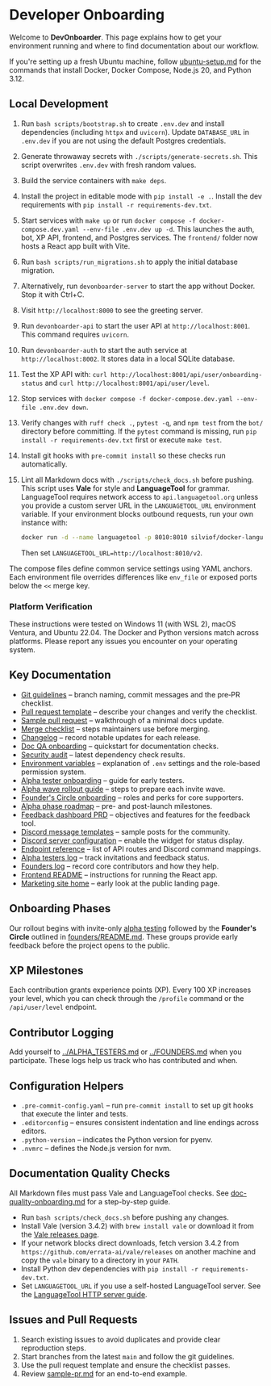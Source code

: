 # Developer Onboarding

Welcome to **DevOnboarder**. This page explains how to get your environment running and where to find documentation about our workflow.

If you're setting up a fresh Ubuntu machine, follow [ubuntu-setup.md](ubuntu-setup.md) for the commands that install Docker, Docker Compose, Node.js 20, and Python 3.12.
## Local Development

1. Run `bash scripts/bootstrap.sh` to create `.env.dev` and install dependencies
   (including `httpx` and `uvicorn`).
   Update `DATABASE_URL` in `.env.dev` if you are not using the default
   Postgres credentials.
2. Generate throwaway secrets with `./scripts/generate-secrets.sh`.
   This script overwrites `.env.dev` with fresh random values.
3. Build the service containers with `make deps`.
4. Install the project in editable mode with `pip install -e .`.
   Install the dev requirements with `pip install -r requirements-dev.txt`.
5. Start services with `make up` or run
   `docker compose -f docker-compose.dev.yaml --env-file .env.dev up -d`.
   This launches the auth, bot, XP API, frontend, and Postgres services.
   The `frontend/` folder now hosts a React app built with Vite.
6. Run `bash scripts/run_migrations.sh` to apply the initial database migration.
7. Alternatively, run `devonboarder-server` to start the app without Docker. Stop it with Ctrl+C.
8. Visit `http://localhost:8000` to see the greeting server.
9. Run `devonboarder-api` to start the user API at `http://localhost:8001`.
   This command requires `uvicorn`.
10. Run `devonboarder-auth` to start the auth service at `http://localhost:8002`.
   It stores data in a local SQLite database.
11. Test the XP API with:
   `curl http://localhost:8001/api/user/onboarding-status`
   and `curl http://localhost:8001/api/user/level`.
12. Stop services with `docker compose -f docker-compose.dev.yaml --env-file .env.dev down`.
13. Verify changes with `ruff check .`, `pytest -q`, and `npm test` from the `bot/` directory before committing.
    If the `pytest` command is missing, run `pip install -r requirements-dev.txt` first or execute `make test`.
14. Install git hooks with `pre-commit install` so these checks run automatically.
15. Lint all Markdown docs with `./scripts/check_docs.sh` before pushing.
    This script uses **Vale** for style and **LanguageTool** for grammar.
    LanguageTool requires network access to `api.languagetool.org` unless you
    provide a custom server URL in the `LANGUAGETOOL_URL` environment variable.
    If your environment blocks outbound requests, run your own instance with:

    ```bash
    docker run -d --name languagetool -p 8010:8010 silviof/docker-languagetool
    ```
    
    Then set `LANGUAGETOOL_URL=http://localhost:8010/v2`.

The compose files define common service settings using YAML anchors. Each
environment file overrides differences like `env_file` or exposed ports below the
`<<` merge key.

### Platform Verification

These instructions were tested on Windows 11 (with WSL&nbsp;2), macOS Ventura,
and Ubuntu&nbsp;22.04. The Docker and Python versions match across
platforms. Please report any issues you encounter on your operating system.

## Key Documentation

- [Git guidelines](git-guidelines.md) &ndash; branch naming, commit messages and the pre‑PR checklist.
- [Pull request template](pull_request_template.md) &ndash; describe your changes and verify the checklist.
- [Sample pull request](sample-pr.md) &ndash; walkthrough of a minimal docs update.
- [Merge checklist](merge-checklist.md) &ndash; steps maintainers use before merging.
- [Changelog](CHANGELOG.md) &ndash; record notable updates for each release.
- [Doc QA onboarding](doc-quality-onboarding.md) &ndash; quickstart for documentation checks.
- [Security audit](security-audit-2025-06-21.md) &ndash; latest dependency check results.
- [Environment variables](env.md) &ndash; explanation of `.env` settings and the role-based permission system.
- [Alpha tester onboarding](alpha/README.md) &ndash; guide for early testers.
- [Alpha wave rollout guide](alpha/alpha-wave-rollout-guide.md) &ndash; steps to prepare each invite wave.
- [Founder's Circle onboarding](founders/README.md) &ndash; roles and perks for core supporters.
- [Alpha phase roadmap](roadmap/alpha-phase.md) &ndash; pre- and post-launch milestones.
- [Feedback dashboard PRD](prd/feedback-dashboard.md) &ndash; objectives and features for the feedback tool.
- [Discord message templates](discord/discord-message-templates.md) &ndash; sample posts for the community.
- [Discord server configuration](discord/configuration.md) &ndash; enable the widget for status display.
- [Endpoint reference](endpoint-reference.md) &ndash; list of API routes and Discord command mappings.
- [Alpha testers log](../ALPHA_TESTERS.md) &ndash; track invitations and feedback status.
- [Founders log](../FOUNDERS.md) &ndash; record core contributors and how they help.
- [Frontend README](../frontend/README.md) &ndash; instructions for running the React app.
- [Marketing site home](../frontend/index.html) &ndash; early look at the public landing page.

## Onboarding Phases

Our rollout begins with invite-only [alpha testing](alpha/README.md) followed by
the **Founder's Circle** outlined in [founders/README.md](founders/README.md).
These groups provide early feedback before the project opens to the public.

## XP Milestones

Each contribution grants experience points (XP). Every 100 XP increases your
level, which you can check through the `/profile` command or the
`/api/user/level` endpoint.

## Contributor Logging

Add yourself to [../ALPHA_TESTERS.md](../ALPHA_TESTERS.md) or
[../FOUNDERS.md](../FOUNDERS.md) when you participate. These logs help us track
who has contributed and when.

## Configuration Helpers

- `.pre-commit-config.yaml` &ndash; run `pre-commit install` to set up git hooks that execute the linter and tests.
- `.editorconfig` &ndash; ensures consistent indentation and line endings across editors.
- `.python-version` &ndash; indicates the Python version for pyenv.
- `.nvmrc` &ndash; defines the Node.js version for nvm.

## Documentation Quality Checks

All Markdown files must pass Vale and LanguageTool checks.
See [doc-quality-onboarding.md](doc-quality-onboarding.md) for a step-by-step guide.

- Run `bash scripts/check_docs.sh` before pushing any changes.
- Install Vale (version 3.4.2) with `brew install vale` or download it from the
  [Vale releases page](https://github.com/errata-ai/vale/releases).
- If your network blocks direct downloads, fetch version 3.4.2 from
  `https://github.com/errata-ai/vale/releases` on another machine and copy the
  `vale` binary to a directory in your `PATH`.
- Install Python dev dependencies with `pip install -r requirements-dev.txt`.
- Set `LANGUAGETOOL_URL` if you use a self-hosted LanguageTool server. See the [LanguageTool HTTP server guide](https://dev.languagetool.org/http-server).

## Issues and Pull Requests

1. Search existing issues to avoid duplicates and provide clear reproduction steps.
2. Start branches from the latest `main` and follow the git guidelines.
3. Use the pull request template and ensure the checklist passes.
4. Review [sample-pr.md](sample-pr.md) for an end-to-end example.
